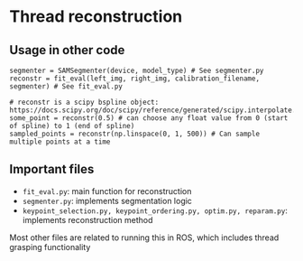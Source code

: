 # Thread reconstruction

## Usage in other code

```
segmenter = SAMSegmenter(device, model_type) # See segmenter.py
reconstr = fit_eval(left_img, right_img, calibration_filename, segmenter) # See fit_eval.py

# reconstr is a scipy bspline object: https://docs.scipy.org/doc/scipy/reference/generated/scipy.interpolate.BSpline.html
some_point = reconstr(0.5) # can choose any float value from 0 (start of spline) to 1 (end of spline)
sampled_points = reconstr(np.linspace(0, 1, 500)) # Can sample multiple points at a time
```

## Important files
- `fit_eval.py`: main function for reconstruction
- `segmenter.py`: implements segmentation logic
- `keypoint_selection.py, keypoint_ordering.py, optim.py, reparam.py`: implements reconstruction method

Most other files are related to running this in ROS, which includes thread grasping functionality